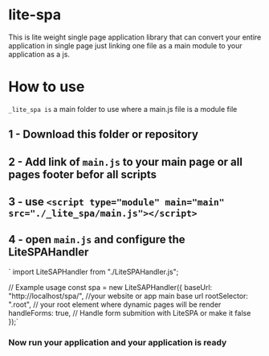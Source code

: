 # lite-spa
This is lite weight single page application library that can convert your entire application in single page just linking one file as a main module to your application as a js.

# How to use
`_lite_spa is` a main folder to use where a main.js file is a module file

## 1 - Download this folder or repository
## 2 - Add link of `main.js` to your main page or all pages footer befor all scripts
## 3 - use `<script type="module" main="main" src="./_lite_spa/main.js"></script>`
## 4 - open `main.js` and configure the LiteSPAHandler
`
import LiteSAPHandler from "./LiteSPAHandler.js";

// Example usage
const spa = new LiteSAPHandler({
  baseUrl: "http://localhost/spa/",  //your website or app main base url
  rootSelector: ".root",            // your root element where dynamic pages will be render
  handleForms: true,               //  Handle form submition with LiteSPA or make it false
});`

  ### Now run your application and your application is ready
